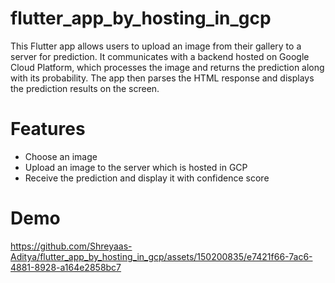 # flutter_app_by_hosting_in_gcp

This Flutter app allows users to upload an image from their gallery to a server for prediction. It communicates with a backend hosted on Google Cloud Platform, which processes the image and returns the prediction along with its probability. The app then parses the HTML response and displays the prediction results on the screen.

# Features

<ul><li>Choose an image</li>
<li>Upload an image to the server which is hosted in GCP</li>
<li>Receive the prediction and display it with confidence score</li></ul>

# Demo


https://github.com/Shreyaas-Aditya/flutter_app_by_hosting_in_gcp/assets/150200835/e7421f66-7ac6-4881-8928-a164e2858bc7

